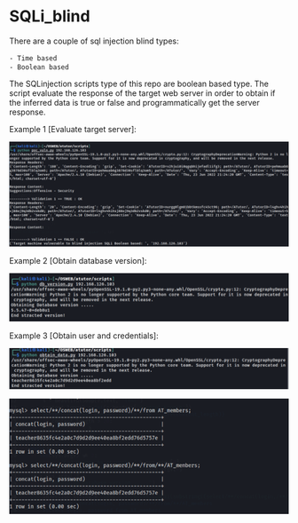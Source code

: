 # SQLi_blind
There are a couple of sql injection blind types:


    - Time based
    - Boolean based


The SQLinjection scripts type of this repo are boolean based type.
The script evaluate the response of the target web server in order to obtain if the inferred data is true or false and programmatically get the server response.

Example 1 [Evaluate target server]:

![target_server](sqli_target.png)

Example 2 [Obtain database version]:

![db_version](sqli_db_version.png)


Example 3 [Obtain user and credentials]:

![Db query](sqli_1.png)

![python_exploit](sqli_2.png)

